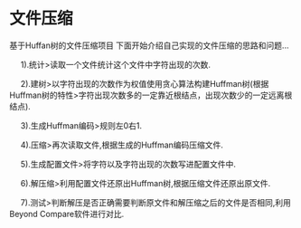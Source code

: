 # 文件压缩
基于Huffan树的文件压缩项目
下面开始介绍自己实现的文件压缩的思路和问题...

     1).统计>读取一个文件统计这个文件中字符出现的次数.

     2).建树>以字符出现的次数作为权值使用贪心算法构建Huffman树(根据Huffman树的特性>字符出现次数多的一定靠近根结点，出现次数少的一定远离根结点).

     3).生成Huffman编码>规则左0右1.

     4).压缩>再次读取文件,根据生成的Huffman编码压缩文件.

     5).生成配置文件>将字符以及字符出现的次数写进配置文件中.

     6).解压缩>利用配置文件还原出Huffman树,根据压缩文件还原出原文件.

     7).测试>判断解压是否正确需要判断原文件和解压缩之后的文件是否相同,利用Beyond Compare软件进行对比.
